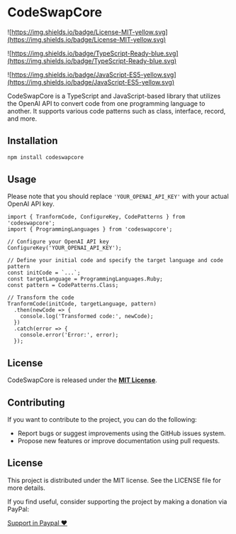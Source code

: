 # CodeSwapCore

![https://img.shields.io/badge/License-MIT-yellow.svg](https://img.shields.io/badge/License-MIT-yellow.svg)

![https://img.shields.io/badge/TypeScript-Ready-blue.svg](https://img.shields.io/badge/TypeScript-Ready-blue.svg)

![https://img.shields.io/badge/JavaScript-ES5-yellow.svg](https://img.shields.io/badge/JavaScript-ES5-yellow.svg)

CodeSwapCore is a TypeScript and JavaScript-based library that utilizes the OpenAI API to convert code from one programming language to another. It supports various code patterns such as class, interface, record, and more.

## Installation

```bash
npm install codeswapcore
```

## Usage

Please note that you should replace `'YOUR_OPENAI_API_KEY'` with your actual OpenAI API key.

```tsx
import { TranformCode, ConfigureKey, CodePatterns } from 'codeswapcore';
import { ProgrammingLanguages } from 'codeswapcore';

// Configure your OpenAI API key
ConfigureKey('YOUR_OPENAI_API_KEY');

// Define your initial code and specify the target language and code pattern
const initCode = `...`;
const targetLanguage = ProgrammingLanguages.Ruby;
const pattern = CodePatterns.Class;

// Transform the code
TranformCode(initCode, targetLanguage, pattern)
  .then(newCode => {
    console.log('Transformed code:', newCode);
  })
  .catch(error => {
    console.error('Error:', error);
  });
```

## **License**

CodeSwapCore is released under the **[MIT License](https://github.com/alfredoaguiararce/CodeSwapCore/blob/main/LICENSE)**.

## **Contributing**

If you want to contribute to the project, you can do the following:

- Report bugs or suggest improvements using the GitHub issues system.
- Propose new features or improve documentation using pull requests.

## **License**

This project is distributed under the MIT license. See the LICENSE file for more details.

If you find useful, consider supporting the project by making a donation via PayPal:

[Support in Paypal ♥️](https://www.paypal.com/donate/?hosted_button_id=Z6KKYZKYY25CW)